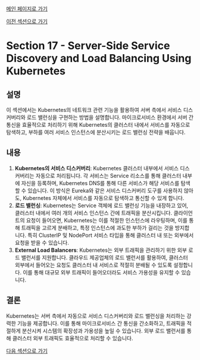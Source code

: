 [메인 페이지로 가기](main.md)

[이전 섹션으로 가기](section_16.md)

# Section 17 - Server-Side Service Discovery and Load Balancing Using Kubernetes

## 설명
이 섹션에서는 Kubernetes의 네트워크 관련 기능을 활용하여 서버 측에서 서비스 디스커버리와 로드 밸런싱을 구현하는 방법을 설명합니다. 마이크로서비스 환경에서 서버 간 통신을 효율적으로 처리하기 위해 Kubernetes의 클러스터 내에서 서비스를 자동으로 탐색하고, 부하를 여러 서비스 인스턴스에 분산시키는 로드 밸런싱 전략을 배웁니다.

## 내용
 1. **Kubernetes의 서비스 디스커버리**: Kubernetes 클러스터 내부에서 서비스 디스커버리는 자동으로 처리됩니다. 각 서비스는 Service 리소스를 통해 클러스터 내부에 자신을 등록하며, Kubernetes DNS를 통해 다른 서비스가 해당 서비스를 탐색할 수 있습니다. 이 방식은 Eureka와 같은 서비스 디스커버리 도구를 사용하지 않아도, Kubernetes 자체에서 서비스를 자동으로 탐색하고 통신할 수 있게 합니다.
 2. **로드 밸런싱**: Kubernetes는 Service 객체에 로드 밸런싱 기능을 내장하고 있어, 클러스터 내에서 여러 개의 서비스 인스턴스 간에 트래픽을 분산시킵니다. 클라이언트의 요청이 들어오면, Kubernetes는 이를 적절한 인스턴스에 라우팅하며, 이를 통해 트래픽을 고르게 분배하고, 특정 인스턴스에 과도한 부하가 걸리는 것을 방지합니다. 특히 ClusterIP 및 NodePort 서비스 타입을 통해 클러스터 내 또는 외부에서 요청을 받을 수 있습니다.
 3. **External Load Balancers**: Kubernetes는 외부 트래픽을 관리하기 위한 외부 로드 밸런서를 지원합니다. 클라우드 제공업체의 로드 밸런서를 활용하여, 클러스터 외부에서 들어오는 요청도 클러스터 내 서비스로 적절히 분배될 수 있도록 설정합니다. 이를 통해 대규모 외부 트래픽이 들어오더라도 서비스 가용성을 유지할 수 있습니다.

## 결론
Kubernetes는 서버 측에서 자동으로 서비스 디스커버리와 로드 밸런싱을 처리하는 강력한 기능을 제공합니다. 이를 통해 마이크로서비스 간 통신을 간소화하고, 트래픽을 적절하게 분산시켜 시스템의 확장성과 가용성을 높일 수 있습니다. 외부 로드 밸런서를 통해 클러스터 외부 트래픽도 효율적으로 처리할 수 있습니다.

[다음 섹션으로 가기](section_18.md)
